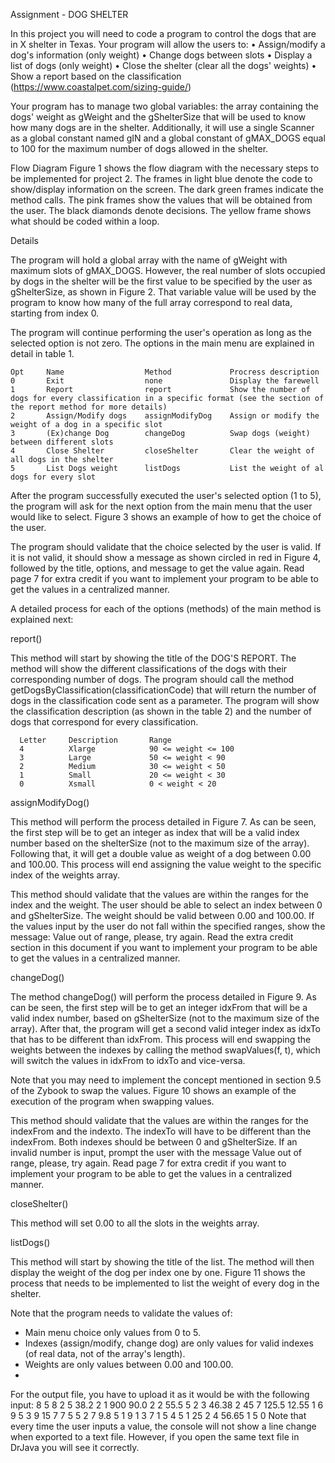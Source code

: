 Assignment - DOG SHELTER

In this project you will need to code a program to control the dogs that are in X shelter in Texas. Your program will allow the users to:
   • Assign/modify a dog's information (only weight) 
   • Change dogs between slots
   • Display a list of dogs (only weight)
   • Close the shelter (clear all the dogs' weights)
   • Show a report based on the classification (https://www.coastalpet.com/sizing-guide/)
   
Your program has to manage two global variables: the array containing the dogs' weight as gWeight and the gShelterSize that will be used to know how many dogs are in the shelter. Additionally, it will use a single Scanner as a global constant named gIN and a global constant of gMAX_DOGS equal to 100 for the maximum number of dogs allowed in the shelter.

Flow Diagram
Figure 1 shows the flow diagram with the necessary steps to be implemented for project 2. The frames in light blue denote the code to show/display information on the screen. The dark green frames indicate the method calls. The pink frames show the values that will be obtained from the user. The black diamonds denote decisions. The yellow frame shows what should be coded within a loop.

Details

The program will hold a global array with the name of gWeight with maximum slots of gMAX_DOGS. However, the real number of slots occupied by dogs in the shelter will be the first value to be specified by the user as gShelterSize, as shown in Figure 2. That variable value will be used by the program to know how many of the full array correspond to real data, starting from index 0.
   
The program will continue performing the user's operation as long as the selected option is not zero. The options in the main menu are explained in detail in table 1.

    Opt     Name                  Method             Procress description
    0       Exit                  none               Display the farewell
    1       Report                report             Show the number of dogs for every classification in a specific format (see the section of the report method for more details)
    2       Assign/Modify dogs    assignModifyDog    Assign or modify the weight of a dog in a specific slot
    3       (Ex)change Dog        changeDog          Swap dogs (weight) between different slots
    4       Close Shelter         closeShelter       Clear the weight of all dogs in the shelter
    5       List Dogs weight      listDogs           List the weight of al dogs for every slot

After the program successfully executed the user's selected option (1 to 5), the program will ask for the next option from the main menu that the user would like to select. Figure 3 shows an example of how to get the choice of the user.

The program should validate that the choice selected by the user is valid. If it is not valid, it should show a message as shown circled in red in Figure 4, followed by the title, options, and message to get the value again. Read page 7 for extra credit if you want to implement your program to be able to get the values in a centralized manner.

A detailed process for each of the options (methods) of the main method is explained next:
  
report()

This method will start by showing the title of the DOG'S REPORT. The method will show the different classifications of the dogs with their corresponding number of dogs. The program should call the method getDogsByClassification(classificationCode) that will return the number of dogs in the classification code sent as a parameter. The program will show the classification description (as shown in the table 2) and the number of dogs that correspond for every classification. 
 
      Letter     Description       Range
      4          Xlarge            90 <= weight <= 100
      3          Large             50 <= weight < 90
      2          Medium            30 <= weight < 50
      1          Small             20 <= weight < 30
      0          Xsmall            0 < weight < 20

assignModifyDog()

This method will perform the process detailed in Figure 7. As can be seen, the first step will be to get an integer as index that will be a valid index number based on the shelterSize (not to the maximum size of the array). Following that, it will get a double value as weight of a dog between 0.00 and 100.00. This process will end assigning the value weight to the specific index of the weights array.
  
This method should validate that the values are within the ranges for the index and the weight. The user should be able to select an index between 0 and gShelterSize. The weight should be valid between 0.00 and 100.00. If the values input by the user do not fall within the specified ranges, show the message: Value out of range, please, try again. Read the extra credit section in this document if you want to implement your program to be able to get the values in a centralized manner.

changeDog()

The method changeDog() will perform the process detailed in Figure 9. As can be seen, the first step will be to get an integer idxFrom that will be a valid index number, based on gShelterSize (not to the maximum size of the array). After that, the program will get a second valid integer index as idxTo that has to be different than idxFrom. This process will end swapping the weights between the indexes by calling the method swapValues(f, t), which will switch the values in idxFrom to idxTo and vice-versa.

Note that you may need to implement the concept mentioned in section 9.5 of the Zybook to swap the values. Figure 10 shows an example of the execution of the program when swapping values.

This method should validate that the values are within the ranges for the indexFrom and the indexto. The indexTo will have to be different than the indexFrom. Both indexes should be between 0 and gShelterSize. If an invalid number is input, prompt the user with the message Value out of range, please, try again. Read page 7 for extra credit if you want to implement your program to be able to get the values in a centralized manner.

closeShelter()

This method will set 0.00 to all the slots in the weights array.

listDogs()

This method will start by showing the title of the list. The method will then display the weight of the dog per index one by one. Figure 11 shows the process that needs to be implemented to list the weight of every dog in the shelter.

 Note that the program needs to validate the values of:
   - Main menu choice only values from 0 to 5.
   - Indexes (assign/modify, change dog) are only values for valid indexes (of real data, not of the array's length).
   - Weights are only values between 0.00 and 100.00.
   - 
For the output file, you have to upload it as it would be with the following input:
8 5 8 2 5 38.2 2 1 900 90.0 2 2 55.5 5 2 3 46.38 2 45 7 125.5 12.55 1 6 9 5 3 9 15 7 7 5 5 2 7 9.8 5 1 9 1 3 7 1 5 4 5 1 25 2 4 56.65 1 5 0
Note that every time the user inputs a value, the console will not show a line change when exported to a text file. However, if you open the same text file in DrJava you will see it correctly.

 
